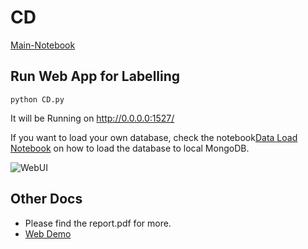 # CD

[Main-Notebook](notebook/IML-Project-Final.ipynb)

## Run Web App for Labelling
`python CD.py`

It will be Running on http://0.0.0.0:1527/  

If you want to load your own database, check the notebook[Data Load Notebook](data-load-mongodb.ipynb) on how to load the database to local MongoDB. 


![WebUI]('webui-ver1.gif')



## Other Docs
- Please find the report.pdf for more.
- [Web Demo](demo.mov)
